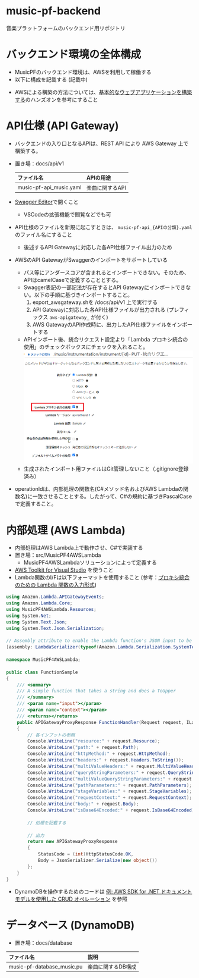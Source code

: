 # music-pf-backend
音楽プラットフォームのバックエンド用リポジトリ

# バックエンド環境の全体構成

* MusicPFのバックエンド環境は、AWSを利用して稼働する
* 以下に構成を記載する (記載中)

<!--
```plantuml
@startuml
:Hello world;
:this is section1;
@enduml
```
-->

* AWSによる構築の方法については、[基本的なウェブアプリケーションを構築する](https://aws.amazon.com/jp/getting-started/hands-on/build-web-app-s3-lambda-api-gateway-dynamodb/)のハンズオンを参考にすること

# API仕様 (API Gateway)

* バックエンドの入り口となるAPIは、REST API により AWS Gateway 上で構築する。
* 置き場：docs/api/v1

  |ファイル名 |APIの用途 |
  |:-- |:-- |
  |music-pf-api_music.yaml |楽曲に関するAPI |

* [Swagger Editor](https://editor.swagger.io/)で開くこと
  * VSCodeの拡張機能で閲覧などでも可
* API仕様のファイルを新規に起こすときは、 `music-pf-api_{APIの分類}.yaml` のファイル名にすること
  * 後述するAPI Gatewayに対応した各API仕様ファイル出力のため
* AWSのAPI GatewayがSwaggerのインポートをサポートしている
  * パス等にアンダースコアが含まれるとインポートできない。そのため、APIはcamelCaseで定義することとする。
  * Swagger表記の一部記法が存在するとAPI Gatewayにインポートできない。以下の手順に基づきインポートすること。
    1. export_awsgateway.shを /docs/api/v1 上で実行する
    1. API Gatewayに対応した各API仕様ファイルが出力される (プレフィックス `aws-apigateway_` が付く)
    1. AWS GatewayのAPI作成時に、出力したAPI仕様ファイルをインポートする
  * APIインポート後、統合リクエスト設定より「Lambda プロキシ統合の使用」のチェックボックスにチェックを入れること。
    ![APIGateway - 統合リクエスト設定画面](images/APIGateway_IntegrationRequestSetting.png)
  * 生成されたインポート用ファイルはGit管理しないこと（.gitignore登録済み）
* operationIdは、内部処理の関数名(C#メソッド名およびAWS Lambdaの関数名)に一致させることとする。したがって、C#の規約に基づきPascalCaseで定義すること。

# 内部処理 (AWS Lambda)

* 内部処理はAWS Lambda上で動作させ、C#で実装する
* 置き場：src/MusicPF4AWSLambda
  * MusicPF4AWSLambdaソリューションによって定義する
* [AWS Toolkit for Visual Studio](https://docs.aws.amazon.com/toolkit-for-visual-studio/latest/user-guide/lambda-index.html) を使うこと
* Lambda関数のI/Fは以下フォーマットを使用すること (参考：[プロキシ統合のための Lambda 関数の入力形式](https://docs.aws.amazon.com/ja_jp/apigateway/latest/developerguide/set-up-lambda-proxy-integrations.html#api-gateway-simple-proxy-for-lambda-input-format))
```csharp
using Amazon.Lambda.APIGatewayEvents;
using Amazon.Lambda.Core;
using MusicPF4AWSLambda.Resources;
using System.Net;
using System.Text.Json;
using System.Text.Json.Serialization;

// Assembly attribute to enable the Lambda function's JSON input to be converted into a .NET class.
[assembly: LambdaSerializer(typeof(Amazon.Lambda.Serialization.SystemTextJson.DefaultLambdaJsonSerializer))]

namespace MusicPF4AWSLambda;

public class FunctionSample
{
    /// <summary>
    /// A simple function that takes a string and does a ToUpper
    /// </summary>
    /// <param name="input"></param>
    /// <param name="context"></param>
    /// <returns></returns>
    public APIGatewayProxyResponse FunctionHandler(Request request, ILambdaContext context)
    {
        // 各インプットの参照
        Console.WriteLine("resource:" + request.Resource);
        Console.WriteLine("path:" + request.Path);
        Console.WriteLine("httpMethod:" + request.HttpMethod);
        Console.WriteLine("headers:" + request.Headers.ToString());
        Console.WriteLine("multiValueHeaders:" + request.MultiValueHeaders.ToString());
        Console.WriteLine("queryStringParameters:" + request.QueryStringParameters);
        Console.WriteLine("multiValueQueryStringParameters:" + request.MultiValueQueryStringParameters);
        Console.WriteLine("pathParameters:" + request.PathParameters);
        Console.WriteLine("stageVariables:" + request.StageVariables);
        Console.WriteLine("requestContext:" + request.RequestContext);
        Console.WriteLine("body:" + request.Body);
        Console.WriteLine("isBase64Encoded:" + request.IsBase64Encoded);

        // 処理を記載する

        // 出力
        return new APIGatewayProxyResponse
        {
            StatusCode = (int)HttpStatusCode.OK,
            Body = JsonSerializer.Serialize(new object())
        };
    }
}
```
* DynamoDBを操作するためのコードは [例: AWS SDK for .NET ドキュメントモデルを使用した CRUD オペレーション](https://docs.aws.amazon.com/ja_jp/amazondynamodb/latest/developerguide/ItemCRUDDotNetDocumentAPI.html) を参照

# データベース (DynamoDB)

* 置き場：docs/database

|ファイル名 |説明 |
|:-- |:-- |
|music-pf-database_music.pu |楽曲に関するDB構成 |
